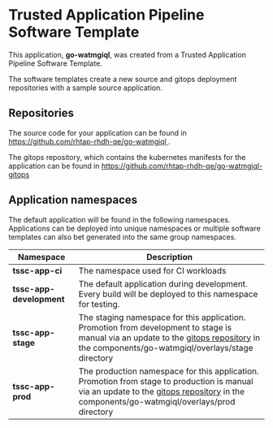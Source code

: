 # Trusted Application Pipeline Software Template

This application, **go-watmgiql**, was created from a Trusted Application Pipeline Software Template.

The software templates create a new source and gitops deployment repositories with a sample source application. 

## Repositories

The source code for your application can be found in [https://github.com/rhtap-rhdh-qe/go-watmgiql ](https://github.com/rhtap-rhdh-qe/go-watmgiql ).
 
The gitops repository, which contains the kubernetes manifests for the application can be found in 
[https://github.com/rhtap-rhdh-qe/go-watmgiql-gitops ](https://github.com/rhtap-rhdh-qe/go-watmgiql-gitops ) 

## Application namespaces 

The default application will be found in the following namespaces. Applications can be deployed into unique namespaces or multiple software templates can also bet generated into the same group namespaces.  

|  Namespace   |  Description   |  
| -------- | -------- |
| **tssc-app-ci** | The namespace used for CI workloads |
| **tssc-app-development** | The default application during development. Every build will be deployed to this namespace for testing. |
| **tssc-app-stage** | The staging namespace for this application. Promotion from development to stage is manual via an update to the [gitops repository](https://github.com/rhtap-rhdh-qe/go-watmgiql-gitops ) in the components/go-watmgiql/overlays/stage directory |
| **tssc-app-prod** | The production namespace for this application. Promotion from stage to production is manual via an update to the [gitops repository](https://github.com/rhtap-rhdh-qe/go-watmgiql-gitops ) in the components/go-watmgiql/overlays/prod directory |